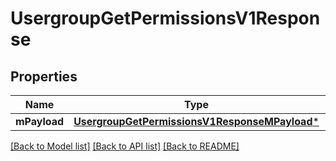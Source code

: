 # UsergroupGetPermissionsV1Response

## Properties
Name | Type | Description | Notes
------------ | ------------- | ------------- | -------------
**mPayload** | [**UsergroupGetPermissionsV1ResponseMPayload***](UsergroupGetPermissionsV1ResponseMPayload.md) |  | 

[[Back to Model list]](../README.md#documentation-for-models) [[Back to API list]](../README.md#documentation-for-api-endpoints) [[Back to README]](../README.md)


